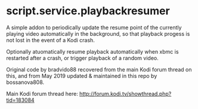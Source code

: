 # script.service.playbackresumer

A simple addon to periodically update the resume point of the currently playing video automatically in the background, so that playback progess is not lost in the event of a Kodi crash.

Optionally atuomatically resume playback automatically when xbmc is restarted after a crash, or trigger playback of a random video.

Original code by bradvido88 recovered from the main Kodi forum thread on this, and from May 2019 updated & maintained in this repo by bossanova808.

Main Kodi forum thread here:
http://forum.kodi.tv/showthread.php?tid=183084


